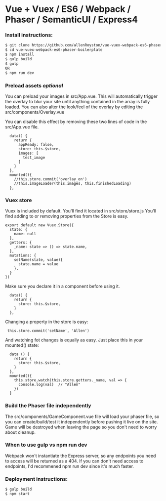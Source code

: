 # Vue + Vuex / ES6 / Webpack / Phaser / SemanticUI / Express4

### Install instructions:
```sh
$ git clone https://github.com/allenRoyston/vue-vuex-webpack-es6-phaser-boilerplate.git
$ cd vue-vuex-webpack-es6-phaser-boilerplate
$ npm install
$ gulp build
$ gulp  
OR
$ npm run dev
```
### Preload assets *optional*
You can preload your images in src/App.vue.  This will automatically trigger the overlay to blur your site until anything contained in the array is fully loaded.  You can also alter the look/feel of the overlay by editing the src/components/Overlay.vue

You can disable this effect by removing these two lines of code in the src/App.vue file.
```
  data() {
    return {
      appReady: false,
      store: this.$store,
      images: [
        test_image
      ]
    }
  },
  mounted(){
    //this.store.commit('overlay_on')
    //this.imageLoader(this.images, this.finishedLoading)
  },
```

### Vuex store
Vuex is included by default. You'll find it located in src/store/store.js
You'll find adding to or removing properties from the Store is easy.  
```
export default new Vuex.Store({
  state: {
    name: null
  },
  getters: {
    _name: state => () => state.name,
  },
  mutations: {
    setName(state, value){
      state.name = value
    },
  }
})

```

Make sure you declare it in a component before using it.  
```
  data() {
    return {
      store: this.$store,
    }
  },
```

Changing a property in the store is easy:
```
 this.store.commit('setName', 'Allen')
```

And watching fot changes is equally as easy.  Just place this in your mounted() state:
```
  data () {
    return {
      store: this.$store,
    }
  },
  mounted(){
    this.store.watch(this.store.getters._name, val => {
      console.log(val)  // "Allen"
    })
  }
```


### Build the Phaser file independently
The src/components/GameComponent.vue file will load your phaser file, so you can create/build/test it independently before pushing it live on the site.  Game will be destroyed when leaving the page so you don't need to worry about cleanup.  

### When to use gulp vs npm run dev
Webpack won't instantiate the Express server, so any endpoints you need to access will be returned as a 404.  If you can don't need access to endpoints, I'd recommened npm run dev since it's much faster.  

### Deployment instructions:
```sh
$ gulp build
$ npm start
```
